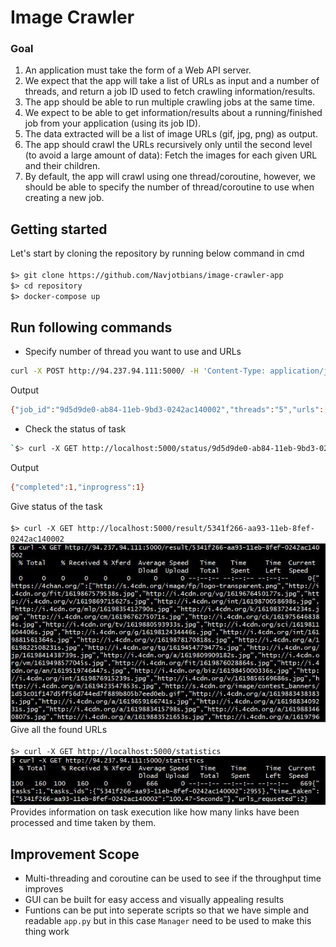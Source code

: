 
# Image Crawler

### Goal

1. An application must take the form of a Web API server.
2. We expect that the app will take a list of URLs as input and a number of threads,
and return a job ID used to fetch crawling information/results.
3. The app should be able to run multiple crawling jobs at the same time.
4. We expect to be able to get information/results about a running/finished job
from your application (using its job ID).
5. The data extracted will be a list of image URLs (gif, jpg, png) as output.
6. The app should crawl the URLs recursively only until the second level
(to avoid a large amount of data): Fetch the images for each given URL and their children.
7. By default, the app will crawl using one thread/coroutine, however,
we should be able to specify the number of thread/coroutine to use when creating a new job.

## Getting started

Let's start by cloning the repository by running below command in cmd
<br><br> `$> git clone https://github.com/Navjotbians/image-crawler-app` <br>
`$> cd repository` <br>
`$> docker-compose up` <br>

## Run following commands 

* Specify number of thread you want to use and URLs
```bash
curl -X POST http://94.237.94.111:5000/ -H 'Content-Type: application/json' -d '{"n_threads": 5, "urls": ["https://golang.org", "https://4chan.org/"]}'
```
Output

```bash
{"job_id":"9d5d9de0-ab84-11eb-9bd3-0242ac140002","threads":"5","urls":["https://golang.org","https://4chan.org/"]}
```
* Check the status of task 
```bash
`$> curl -X GET http://localhost:5000/status/9d5d9de0-ab84-11eb-9bd3-0242ac140002
```
Output 

```bash
{"completed":1,"inprogress":1}
```
Give status of the task
<br>
<br>
`$> curl -X GET http://localhost:5000/result/5341f266-aa93-11eb-8fef-0242ac140002` <br>
![](images/result.JPG) <br>
Give all the found URLs
<br>
<br>
`$> curl -X GET http://localhost:5000/statistics` <br>
![](images/statistics.JPG) <br>
Provides information on task execution like how many links have been processed and time taken by them.

## Improvement Scope
* Multi-threading and coroutine can be used to see if the throughput time improves
* GUI can be built for easy access and visually appealing results
* Funtions can be put into seperate scripts so that we have simple and readable `app.py` but in this case `Manager` need to be used to make this thing work  




